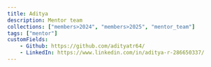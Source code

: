 ```yaml
---
title: Aditya
description: Mentor team
collections: ["members>2024", "members>2025", "mentor_team"]
tags: ["mentor"]
customFields:
    - Github: https://github.com/adityatr64/
    - LinkedIn: https://www.linkedin.com/in/aditya-r-286650337/
---    
```

